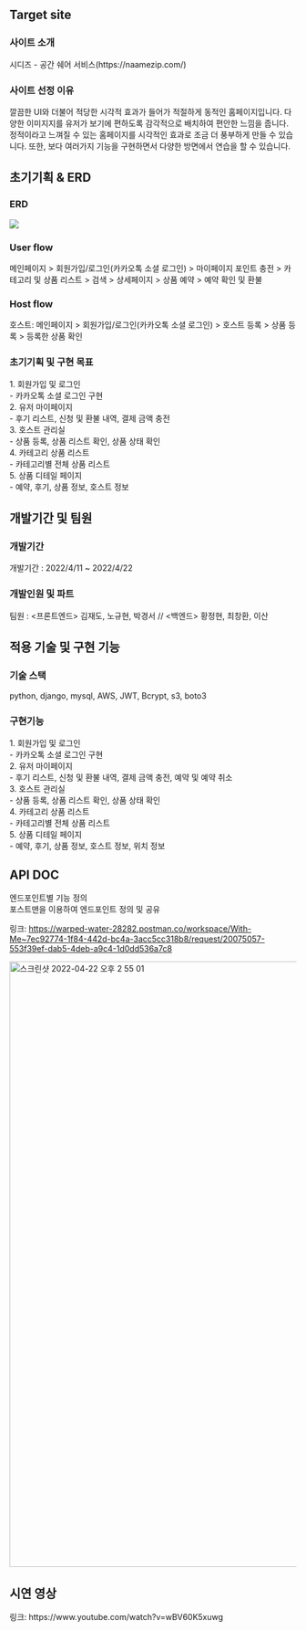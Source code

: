 <h2>Target site</h2>
<h3>사이트 소개</h3>
시디즈 - 공간 쉐어 서비스(https://naamezip.com/)
<h3>사이트 선정 이유</h3>
깔끔한 UI와 더불어 적당한 시각적 효과가 들어가 적절하게 동적인 홈페이지입니다. 다양한 이미지지를 유저가 보기에 편하도록 감각적으로 배치하여 편안한 느낌을 줍니다. 정적이라고 느껴질 수 있는 홈페이지를 시각적인 효과로 조금 더 풍부하게 만들 수 있습니다. 또한, 보다 여러가지 기능을 구현하면서 다양한 방면에서 연습을 할 수 있습니다.

<h2>초기기획 & ERD</h2>
<h3>ERD</h3>
<image src='https://user-images.githubusercontent.com/86543366/164616537-0c216ef3-5bcd-466a-90e9-81850cb46cac.png' />

<h3>User flow</h3>
메인페이지 > 회원가입/로그인(카카오톡 소셜 로그인) > 마이페이지 포인트 충전 > 카테고리 및 상품 리스트 > 검색 > 상세페이지 > 상품 예약 > 예약 확인 및 환불
<h3>Host flow</h3>
호스트: 메인페이지 > 회원가입/로그인(카카오톡 소셜 로그인) > 호스트 등록 > 상품 등록 > 등록한 상품 확인
<h3>초기기획 및 구현 목표</h3>
1. 회원가입 및 로그인<br>
- 카카오톡 소셜 로그인 구현<br>
2. 유저 마이페이지<br>
- 후기 리스트, 신청 및 환불 내역, 결제 금액 충전<br>
3. 호스트 관리실<br>
- 상품 등록, 상품 리스트 확인, 상품 상태 확인<br>
4. 카테고리 상품 리스트<br>
- 카테고리별 전체 상품 리스트<br>
5. 상품 디테일 페이지<br>
- 예약, 후기, 상품 정보, 호스트 정보<br>

<h2>개발기간 및 팀원</h2>
<h3>개발기간</h3>
개발기간 : 2022/4/11 ~ 2022/4/22
<h3>개발인원 및 파트</h3>
팀원 : <프론트엔드> 김재도, 노규현, 박경서 // <백엔드> 황정현, 최창환, 이산

<h2>적용 기술 및 구현 기능</h2>
<h3>기술 스택</h3>
python, django, mysql, AWS, JWT, Bcrypt, s3, boto3
<h3>구현기능</h3>
1. 회원가입 및 로그인<br>
- 카카오톡 소셜 로그인 구현<br>
2. 유저 마이페이지<br>
- 후기 리스트, 신청 및 환불 내역, 결제 금액 충전, 예약 및 예약 취소<br>
3. 호스트 관리실<br>
- 상품 등록, 상품 리스트 확인, 상품 상태 확인<br>
4. 카테고리 상품 리스트<br>
- 카테고리별 전체 상품 리스트<br>
5. 상품 디테일 페이지<br>
- 예약, 후기, 상품 정보, 호스트 정보, 위치 정보<br>
<h2>API DOC</h2>
엔드포인트별 기능 정의</br>
포스트맨을 이용하여 엔드포인트 정의 및 공유

링크: https://warped-water-28282.postman.co/workspace/With-Me~7ec92774-1f84-442d-bc4a-3acc5cc318b8/request/20075057-553f39ef-dab5-4deb-a9c4-1d0dd536a7c8

<img width="1061" alt="스크린샷 2022-04-22 오후 2 55 01" src="https://user-images.githubusercontent.com/86543366/164612285-3e575c49-8750-4e38-bef1-41ea52ef5369.png">

<h2>시연 영상</h2>
링크: 
https://www.youtube.com/watch?v=wBV60K5xuwg
